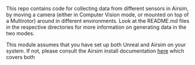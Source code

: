 This repo contains code for collecting data from different sensors in Airsim, by moving a camera (either in Computer Vision mode, or mounted on top of a Multirotor) around in different environments. Look at the README.md files in the respective directories for more information on generating data in the two modes.

This module assumes that you have set up both Unreal and Airsim on your system. If not, please consult the Airsim install documentation [here](https://microsoft.github.io/AirSim/build_windows/) which covers both
